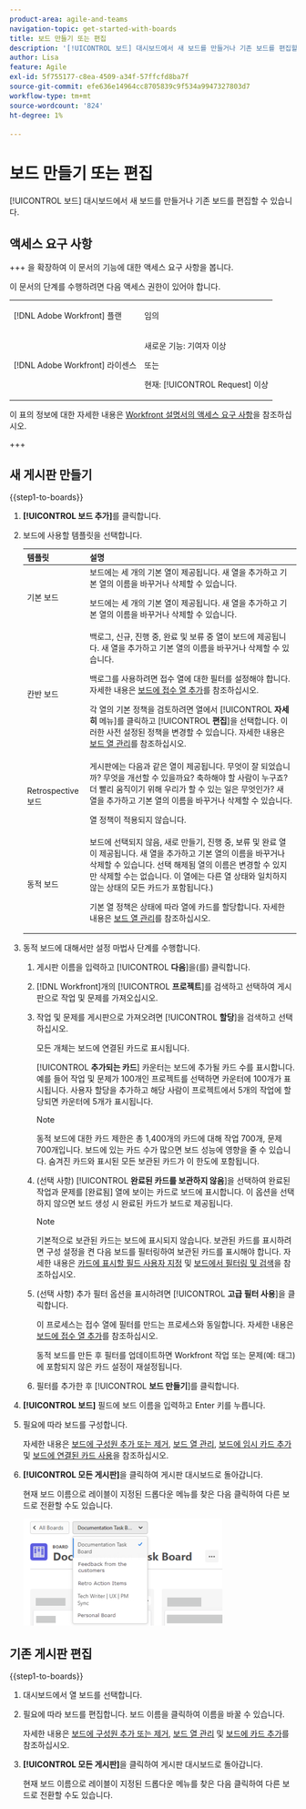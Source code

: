 ```yaml
---
product-area: agile-and-teams
navigation-topic: get-started-with-boards
title: 보드 만들기 또는 편집
description: '[!UICONTROL 보드] 대시보드에서 새 보드를 만들거나 기존 보드를 편집할 수 있습니다.'
author: Lisa
feature: Agile
exl-id: 5f755177-c8ea-4509-a34f-57ffcfd8ba7f
source-git-commit: efe636e14964cc8705839c9f534a9947327803d7
workflow-type: tm+mt
source-wordcount: '824'
ht-degree: 1%

---
```


# 보드 만들기 또는 편집

<!-- Audited: 12/2023 -->

[!UICONTROL 보드] 대시보드에서 새 보드를 만들거나 기존 보드를 편집할 수 있습니다.

## 액세스 요구 사항

+++ 을 확장하여 이 문서의 기능에 대한 액세스 요구 사항을 봅니다.

이 문서의 단계를 수행하려면 다음 액세스 권한이 있어야 합니다.

<table style="table-layout:auto"> 
 <col> 
 <col> 
 <tbody> 
  <tr> 
   <td role="rowheader">[!DNL Adobe Workfront] 플랜</td> 
   <td> <p>임의</p> </td> 
  </tr> 
    <tr> 
   <td role="rowheader">[!DNL Adobe Workfront] 라이센스</td> 
   <td> <p>새로운 기능: 기여자 이상 </p>
 <p>또는</p> 
<p>현재: [!UICONTROL Request] 이상 </p> 
</td> 
  </tr>
 </tbody> 
</table>

이 표의 정보에 대한 자세한 내용은 [Workfront 설명서의 액세스 요구 사항](/help/quicksilver/administration-and-setup/add-users/access-levels-and-object-permissions/access-level-requirements-in-documentation.md)을 참조하십시오.

+++

## 새 게시판 만들기

{{step1-to-boards}}

1. **[!UICONTROL 보드 추가]**&#x200B;를 클릭합니다.

1. 보드에 사용할 템플릿을 선택합니다.

   | 템플릿 | 설명 |
   |---------|----------|
   | 기본 보드 | 보드에는 세 개의 기본 열이 제공됩니다. 새 열을 추가하고 기본 열의 이름을 바꾸거나 삭제할 수 있습니다. <p>보드에는 세 개의 기본 열이 제공됩니다. 새 열을 추가하고 기본 열의 이름을 바꾸거나 삭제할 수 있습니다. |
   | 칸반 보드 | 백로그, 신규, 진행 중, 완료 및 보류 중 열이 보드에 제공됩니다. 새 열을 추가하고 기본 열의 이름을 바꾸거나 삭제할 수 있습니다.<p>백로그를 사용하려면 접수 열에 대한 필터를 설정해야 합니다. 자세한 내용은 [보드에 접수 열 추가](/help/quicksilver/agile/use-boards-agile-planning-tools/add-intake-column-to-board.md)를 참조하십시오. <p>각 열의 기본 정책을 검토하려면 열에서 [!UICONTROL **자세히** 메뉴]를 클릭하고 [!UICONTROL **편집**]&#x200B;을 선택합니다. 이러한 사전 설정된 정책을 변경할 수 있습니다. 자세한 내용은 [보드 열 관리](/help/quicksilver/agile/get-started-with-boards/manage-board-columns.md)를 참조하십시오. |
   | Retrospective 보드 | 게시판에는 다음과 같은 열이 제공됩니다. 무엇이 잘 되었습니까? 무엇을 개선할 수 있을까요? 축하해야 할 사람이 누구죠? 더 빨리 움직이기 위해 우리가 할 수 있는 일은 무엇인가? 새 열을 추가하고 기본 열의 이름을 바꾸거나 삭제할 수 있습니다. <p>열 정책이 적용되지 않습니다. |
   | 동적 보드 | 보드에 선택되지 않음, 새로 만들기, 진행 중, 보류 및 완료 열이 제공됩니다. 새 열을 추가하고 기본 열의 이름을 바꾸거나 삭제할 수 있습니다. 선택 해제됨 열의 이름은 변경할 수 있지만 삭제할 수는 없습니다. 이 열에는 다른 열 상태와 일치하지 않는 상태의 모든 카드가 포함됩니다.) <p>기본 열 정책은 상태에 따라 열에 카드를 할당합니다. 자세한 내용은 [보드 열 관리](/help/quicksilver/agile/get-started-with-boards/manage-board-columns.md)를 참조하십시오. |

1. 동적 보드에 대해서만 설정 마법사 단계를 수행합니다.

   1. 게시판 이름을 입력하고 [!UICONTROL **다음**]&#x200B;을(를) 클릭합니다.
   1. [!DNL Workfront]개의 [!UICONTROL **프로젝트**]&#x200B;를 검색하고 선택하여 게시판으로 작업 및 문제를 가져오십시오.
   1. 작업 및 문제를 게시판으로 가져오려면 [!UICONTROL **할당**]&#x200B;을 검색하고 선택하십시오.

      모든 개체는 보드에 연결된 카드로 표시됩니다.

      [!UICONTROL **추가되는 카드**] 카운터는 보드에 추가될 카드 수를 표시합니다. 예를 들어 작업 및 문제가 100개인 프로젝트를 선택하면 카운터에 100개가 표시됩니다. 사용자 할당을 추가하고 해당 사람이 프로젝트에서 5개의 작업에 할당되면 카운터에 5개가 표시됩니다.

      >[!NOTE]
      >
      >동적 보드에 대한 카드 제한은 총 1,400개의 카드에 대해 작업 700개, 문제 700개입니다. 보드에 있는 카드 수가 많으면 보드 성능에 영향을 줄 수 있습니다. 숨겨진 카드와 표시된 모든 보관된 카드가 이 한도에 포함됩니다.

   1. (선택 사항) [!UICONTROL **완료된 카드를 보관하지 않음**]&#x200B;을 선택하여 완료된 작업과 문제를 [완료됨] 열에 보이는 카드로 보드에 표시합니다. 이 옵션을 선택하지 않으면 보드 생성 시 완료된 카드가 보드로 제공됩니다.

      >[!NOTE]
      >
      >기본적으로 보관된 카드는 보드에 표시되지 않습니다. 보관된 카드를 표시하려면 구성 설정을 켠 다음 보드를 필터링하여 보관된 카드를 표시해야 합니다. 자세한 내용은 [카드에 표시할 필드 사용자 지정](/help/quicksilver/agile/get-started-with-boards/customize-fields-on-card.md) 및 [보드에서 필터링 및 검색](/help/quicksilver/agile/get-started-with-boards/filter-search-in-board.md)을 참조하십시오.

   1. (선택 사항) 추가 필터 옵션을 표시하려면 [!UICONTROL **고급 필터 사용**]&#x200B;을 클릭합니다.

      이 프로세스는 접수 열에 필터를 만드는 프로세스와 동일합니다. 자세한 내용은 [보드에 접수 열 추가](/help/quicksilver/agile/use-boards-agile-planning-tools/add-intake-column-to-board.md)를 참조하십시오.

      동적 보드를 만든 후 필터를 업데이트하면 Workfront 작업 또는 문제(예: 태그)에 포함되지 않은 카드 설정이 재설정됩니다.

   1. 필터를 추가한 후 [!UICONTROL **보드 만들기**]&#x200B;를 클릭합니다.

1. **[!UICONTROL 보드]** 필드에 보드 이름을 입력하고 Enter 키를 누릅니다.
1. 필요에 따라 보드를 구성합니다.

   자세한 내용은 [보드에 구성원 추가 또는 제거](../../agile/get-started-with-boards/add-members-to-board.md), [보드 열 관리](../../agile/get-started-with-boards/manage-board-columns.md), [보드에 임시 카드 추가](../../agile/get-started-with-boards/add-card-to-board.md) 및 [보드에 연결된 카드 사용](/help/quicksilver/agile/get-started-with-boards/connected-cards.md)을 참조하십시오.

1. **[!UICONTROL 모든 게시판]**&#x200B;을 클릭하여 게시판 대시보드로 돌아갑니다.

   현재 보드 이름으로 레이블이 지정된 드롭다운 메뉴를 찾은 다음 클릭하여 다른 보드로 전환할 수도 있습니다.

   ![게시판 목록](assets/boards-button-list-of-boards-350x188.png)

## 기존 게시판 편집

{{step1-to-boards}}

1. 대시보드에서 열 보드를 선택합니다.
1. 필요에 따라 보드를 편집합니다. 보드 이름을 클릭하여 이름을 바꿀 수 있습니다.

   자세한 내용은 [보드에 구성원 추가 또는 제거](../../agile/get-started-with-boards/add-members-to-board.md), [보드 열 관리](../../agile/get-started-with-boards/manage-board-columns.md) 및 [보드에 카드 추가](../../agile/get-started-with-boards/add-card-to-board.md)를 참조하십시오.

1. **[!UICONTROL 모든 게시판]**&#x200B;을 클릭하여 게시판 대시보드로 돌아갑니다.

   현재 보드 이름으로 레이블이 지정된 드롭다운 메뉴를 찾은 다음 클릭하여 다른 보드로 전환할 수도 있습니다.


